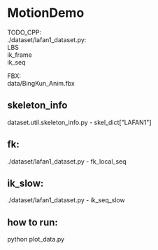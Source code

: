 # MotionDemo
TODO_CPP:  
./dataset/lafan1_dataset.py:  
LBS   
ik_frame   
ik_seq  

FBX:  
data/BingKun_Anim.fbx  

## skeleton_info
dataset.util.skeleton_info.py - skel_dict["LAFAN1"]  

## fk:  
./dataset/lafan1_dataset.py - fk_local_seq  

## ik_slow:  
./dataset/lafan1_dataset.py - ik_seq_slow  

## how to run:  
python plot_data.py  